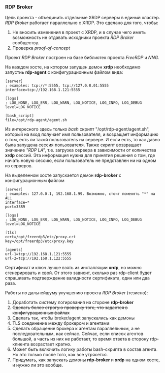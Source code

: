 ### RDP Broker

Цель проекта - объединить отдельные XRDP серверы в единый кластер.
*RDP Broker* работает параллельно с XRDP. Это сделано для того, чтобы:
1. Не вносить изменения в проект с XRDP, и в случае чего иметь возможность не отдавать исходники проекта *RDP Broker* сообществу.
2. Проверка *proof-of-concept*

Проект *RDP Broker* построен на базе библиотек проекта *FreeRDP* и *NNG*.

На каждом хосте, на котором запущен демон **xrdp** необходимо запустиь **rdp-agent** с конфигурационным файлом вида:
```
[server]
; examples: tcp://*:5555, tcp://127.0.0.01:5555 
interface=tcp://192.168.1.121:5555

[logs]
; LOG_NONE, LOG_ERR, LOG_WARN, LOG_NOTICE, LOG_INFO, LOG_DEBUG
level=LOG_NOTICE

[bash_script]
file=/opt/rdp-agent/agent.sh
```

Из интересного здесь только *bash* скрипт "/opt/rdp-agent/agent.sh", который на вход получает имя пользователя,
и возращает информацию о том, есть ли такой пользователь на сервере. 
И если есть, то как давно была запущена сессия пользователя. Также скрипт возвращает значение *"RDP LA"*, 
т.е. загрузка сервера в зависимости от количества **xrdp** сессий. Эта информация нужна для принятия решения о 
том, где начать новую сессию, если пользователь не представлен ни на одном из серверов.

На выделенном хосте запускается демон **rdp-broker** с конфигурационным файлом
```
[server]
; examples: 127.0.0.1, 192.168.1.99. Возможно, стоит поменять "*" на ALL
interface=*
port=3389

[logs]
; LOG_NONE, LOG_ERR, LOG_WARN, LOG_NOTICE, LOG_INFO, LOG_DEBUG
level=LOG_NOTICE

[tls]
cert=/opt/freerdp3/etc/proxy.crt
key=/opt/freerdp3/etc/proxy.key

[agents]
url-1=tcp://192.168.1.121:5555
url-2=tcp://192.168.1.122:5555
```

Сертификат и ключ лучше взять из инсталляции **xrdp**, но можно сгенерировать и свой. От этого зависит, сколько раз 
rdp-client будет спрашивать подтверждение валидности сертификата, один или два раза.

Работы по дальнейшуму улучшению проекта *RDP Broker* (тезисно):

1. Доработать систему логирования на стороне **rdp-broker**
2. ~~Сделать более строгую проверку того, что задается в конфигурационных файлах~~ 
3. Сделать так, чтобы broker/agent запускались как демоны
4. TLS соединение между брокером и агентами
5. Сделать обращение брокера к агентам параллельным, а не последовательным, как сейчас. Сейчас, если список агентов большой, 
а часть из них не работает, то время ответа в сторону rdp-клиента возрастает кратно.
6. Может быть включить логику работы bash-скрипта в состав агента. Но это только после того, как все утрясется.
7. Придумать, как запускать демоны **rdp-broker** и **xrdp** на одном хосте, и нужно ли это вообще.